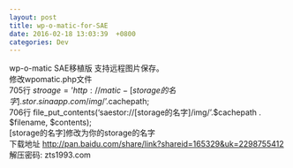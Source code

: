 ```yaml
---
layout: post
title: wp-o-matic-for-SAE
date: 2016-02-18 13:03:39  +0800
categories: Dev
---
```


wp-o-matic SAE移植版 支持远程图片保存。  
修改wpomatic.php文件  
705行 $stroage=’http://matic-[storage的名字].stor.sinaapp.com/img/’.$cachepath;  
706行 file_put_contents(‘saestor://[storage的名字]/img/’.$cachepath . $filename, $contents);  
[storage的名字]修改为你的storage的名字  
下载地址 http://pan.baidu.com/share/link?shareid=165329&uk=2298755412  
解压密码: zts1993.com  
